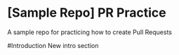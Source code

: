 # [Sample Repo] PR Practice
A sample repo for practicing how to create Pull Requests

#Introduction
New intro section
